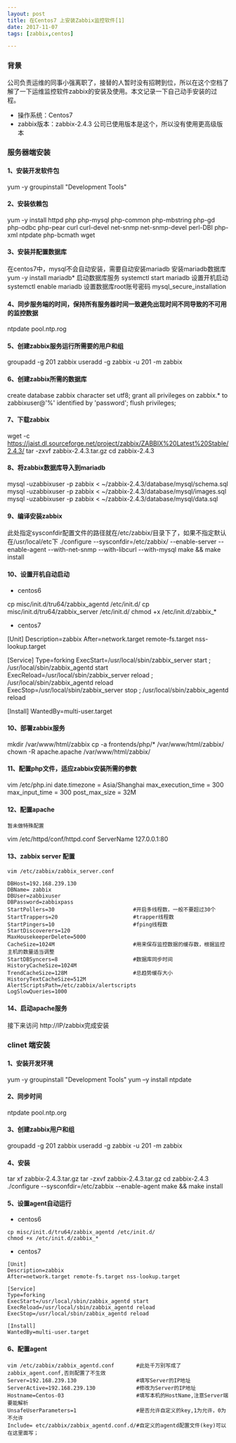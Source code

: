 ```yaml
---
layout: post  
title: 在Centos7 上安装Zabbix监控软件[1]
date: 2017-11-07 
tags: [zabbix,centos]  

--- 
```


### 背景
公司负责运维的同事小强离职了，接替的人暂时没有招聘到位，所以在这个空档了解了一下运维监控软件zabbix的安装及使用。本文记录一下自己动手安装的过程。

* 操作系统：Centos7
* zabbix版本：zabbix-2.4.3  公司已使用版本是这个，所以没有使用更高级版本

### 服务器端安装

#### 1、安装开发软件包

yum  -y groupinstall  "Development Tools"

#### 2、安装依赖包

yum -y install httpd php php-mysql php-common php-mbstring php-gd php-odbc php-pear curl curl-devel net-snmp net-snmp-devel perl-DBI php-xml ntpdate  php-bcmath wget

#### 3、安装并配置数据库

在centos7中，mysql不会自动安装，需要自动安装mariadb
安装mariadb数据库
yum -y install mariadb*
启动数据库服务
systemctl start mariadb
设置开机启动
systemctl enable mariadb
设置数据库root账号密码
mysql_secure_installation

#### 4、同步服务端的时间，保持所有服务器时间一致避免出现时间不同导致的不可用的监控数据

ntpdate pool.ntp.rog

#### 5、创建zabbix服务运行所需要的用户和组

groupadd  -g 201  zabbix
useradd  -g zabbix  -u 201 -m zabbix

#### 6、创建zabbix所需的数据库

create database zabbix character set utf8;
grant all privileges on zabbix.* to zabbixuser@'%' identified by 'password';
flush privileges;

#### 7、下载zabbix
wget -c https://jaist.dl.sourceforge.net/project/zabbix/ZABBIX%20Latest%20Stable/2.4.3/
tar -zxvf zabbix-2.4.3.tar.gz
cd zabbix-2.4.3

#### 8、将zabbix数据库导入到mariadb

mysql -uzabbixuser -p zabbix < ~/zabbix-2.4.3/database/mysql/schema.sql
mysql -uzabbixuser -p zabbix < ~/zabbix-2.4.3/database/mysql/images.sql
mysql -uzabbixuser -p zabbix < ~/zabbix-2.4.3/database/mysql/data.sql

#### 9、编译安装zabbix

此处指定sysconfdir配置文件的路径就在/etc/zabbix/目录下了，如果不指定默认在/usr/local/etc下
./configure --sysconfdir=/etc/zabbix/ --enable-server --enable-agent --with-net-snmp --with-libcurl --with-mysql
make && make install

#### 10、设置开机自动启动

* centos6

cp misc/init.d/tru64/zabbix_agentd /etc/init.d/
cp misc/init.d/tru64/zabbix_server /etc/init.d/
chmod +x /etc/init.d/zabbix_*

* centos7

[Unit]
Description=zabbix
After=network.target remote-fs.target nss-lookup.target

[Service]
Type=forking
ExecStart=/usr/local/sbin/zabbix_server start ; /usr/local/sbin/zabbix_agentd start
ExecReload=/usr/local/sbin/zabbix_server reload ; /usr/local/sbin/zabbix_agentd reload
ExecStop=/usr/local/sbin/zabbix_server stop ; /usr/local/sbin/zabbix_agentd reload

[Install]
WantedBy=multi-user.target

#### 10、部署zabbix服务
mkdir /var/www/html/zabbix
cp -a frontends/php/* /var/www/html/zabbix/
chown -R  apache.apache /var/www/html/zabbix/

#### 11、配置php文件，适应zabbix安装所需的参数
vim /etc/php.ini
date.timezone = Asia/Shanghai
max_execution_time = 300
max_input_time = 300
post_max_size = 32M

#### 12、配置apache
	暂未做特殊配置
vim /etc/httpd/conf/httpd.conf
ServerName 127.0.0.1:80

#### 13、zabbix server 配置

```
vim /etc/zabbix/zabbix_server.conf

DBHost=192.168.239.130
DBName= zabbix
DBUser=zabbixuser
DBPassword=zabbixpass
StartPollers=30                         #开启多线程数，一般不要超过30个
StartTrappers=20                        #trapper线程数
StartPingers=10                         #fping线程数
StartDiscoverers=120            
MaxHousekeeperDelete=5000       
CacheSize=1024M                         #用来保存监控数据的缓存数，根据监控主机的数量适当调整
StartDBSyncers=8                        #数据库同步时间
HistoryCacheSize=1024M          
TrendCacheSize=128M                     #总趋势缓存大小
HistoryTextCacheSize=512M
AlertScriptsPath=/etc/zabbix/alertscripts
LogSlowQueries=1000

```

#### 14、启动apache服务
接下来访问 http://IP/zabbix完成安装

### clinet 端安装

#### 1、安装开发环境

yum -y groupinstall "Development Tools"
yum –y install ntpdate

#### 2、同步时间
ntpdate pool.ntp.org

#### 3、创建zabbix用户和组
groupadd  -g 201 zabbix
useradd -g zabbix -u 201 -m zabbix

#### 4、安装
tar xf zabbix-2.4.3.tar.gz
tar -zxvf zabbix-2.4.3.tar.gz
cd zabbix-2.4.3
./configure --sysconfdir=/etc/zabbix --enable-agent
make && make install

#### 5、设置agent自动运行

* centos6

```
cp misc/init.d/tru64/zabbix_agentd /etc/init.d/
chmod +x /etc/init.d/zabbix_*

```

* centos7

```
[Unit]
Description=zabbix
After=network.target remote-fs.target nss-lookup.target

[Service]
Type=forking
ExecStart=/usr/local/sbin/zabbix_agentd start
ExecReload=/usr/local/sbin/zabbix_agentd reload
ExecStop=/usr/local/sbin/zabbix_agentd reload

[Install]
WantedBy=multi-user.target
```

#### 6、配置agent

```
vim /etc/zabbix/zabbix_agentd.conf       #此处千万别写成了zabbix_agent.conf,否则配置了不生效
Server=192.168.239.130                   #填写Server的IP地址
ServerActive=192.168.239.130             #修改为Server的IP地址
Hostname=Centos-03                       #填写本机的HostName,注意Server端要能解析
UnsafeUserParameters=1                   #是否允许自定义的key,1为允许，0为不允许
Include= etc/zabbix/zabbix_agentd.conf.d/#自定义的agentd配置文件(key)可以在这里面写；

```